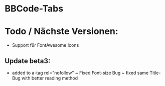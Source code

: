 BBCode-Tabs
===========


Todo / Nächste Versionen:
==========================
+ Support für FontAwesome Icons

Update beta3:
-------------
+ added to a-tag rel="nofollow"
~ Fixed Font-size Bug
~ fixed same Title-Bug with better reading method


